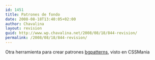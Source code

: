 ```yaml
---
id: 1451
title: Patrones de fondo
date: 2008-08-18T13:40:05+02:00
author: Chavalina
layout: revision
guid: http://www.wp.chavalina.net/2008/08/18/844-revision/
permalink: /2008/08/18/844-revision/
---
```

Otra herramienta para crear patrones <a href="http://www.bgpatterns.com/" target="_blank">bgpatterns</a>, visto en CSSMania